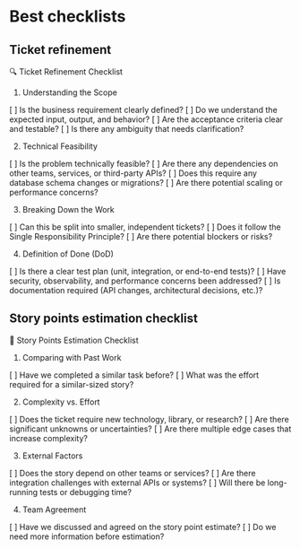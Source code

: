 # Best checklists

## Ticket refinement

🔍 Ticket Refinement Checklist

1. Understanding the Scope

[ ] Is the business requirement clearly defined?
[ ] Do we understand the expected input, output, and behavior?
[ ] Are the acceptance criteria clear and testable?
[ ] Is there any ambiguity that needs clarification?

2. Technical Feasibility

[ ] Is the problem technically feasible?
[ ] Are there any dependencies on other teams, services, or third-party APIs?
[ ] Does this require any database schema changes or migrations?
[ ] Are there potential scaling or performance concerns?

3. Breaking Down the Work

[ ] Can this be split into smaller, independent tickets?
[ ] Does it follow the Single Responsibility Principle?
[ ] Are there potential blockers or risks?

4. Definition of Done (DoD)

[ ] Is there a clear test plan (unit, integration, or end-to-end tests)?
[ ] Have security, observability, and performance concerns been addressed?
[ ] Is documentation required (API changes, architectural decisions, etc.)?

## Story points estimation checklist

🧮 Story Points Estimation Checklist

1. Comparing with Past Work

[ ] Have we completed a similar task before?
[ ] What was the effort required for a similar-sized story?

2. Complexity vs. Effort

[ ] Does the ticket require new technology, library, or research?
[ ] Are there significant unknowns or uncertainties?
[ ] Are there multiple edge cases that increase complexity?

3. External Factors

[ ] Does the story depend on other teams or services?
[ ] Are there integration challenges with external APIs or systems?
[ ] Will there be long-running tests or debugging time?

4. Team Agreement

[ ] Have we discussed and agreed on the story point estimate?
[ ] Do we need more information before estimation?
